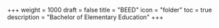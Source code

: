 +++
weight = 1000
draft = false
title = "BEED"
icon = "folder"
toc = true
description = "Bachelor of Elementary Education"
+++
